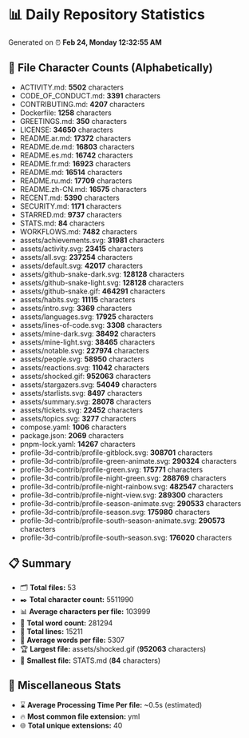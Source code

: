 # 📊 Daily Repository Statistics
Generated on ⏰ **Feb 24, Monday 12:32:55 AM**

## 📂 File Character Counts (Alphabetically)
- ACTIVITY.md: **5502** characters
- CODE_OF_CONDUCT.md: **3391** characters
- CONTRIBUTING.md: **4207** characters
- Dockerfile: **1258** characters
- GREETINGS.md: **350** characters
- LICENSE: **34650** characters
- README.ar.md: **17372** characters
- README.de.md: **16803** characters
- README.es.md: **16742** characters
- README.fr.md: **16923** characters
- README.md: **16514** characters
- README.ru.md: **17709** characters
- README.zh-CN.md: **16575** characters
- RECENT.md: **5390** characters
- SECURITY.md: **1171** characters
- STARRED.md: **9737** characters
- STATS.md: **84** characters
- WORKFLOWS.md: **7482** characters
- assets/achievements.svg: **31981** characters
- assets/activity.svg: **23415** characters
- assets/all.svg: **237254** characters
- assets/default.svg: **42017** characters
- assets/github-snake-dark.svg: **128128** characters
- assets/github-snake-light.svg: **128128** characters
- assets/github-snake.gif: **464291** characters
- assets/habits.svg: **11115** characters
- assets/intro.svg: **3369** characters
- assets/languages.svg: **17925** characters
- assets/lines-of-code.svg: **3308** characters
- assets/mine-dark.svg: **38492** characters
- assets/mine-light.svg: **38465** characters
- assets/notable.svg: **227974** characters
- assets/people.svg: **58950** characters
- assets/reactions.svg: **11042** characters
- assets/shocked.gif: **952063** characters
- assets/stargazers.svg: **54049** characters
- assets/starlists.svg: **8497** characters
- assets/summary.svg: **28078** characters
- assets/tickets.svg: **22452** characters
- assets/topics.svg: **3277** characters
- compose.yaml: **1006** characters
- package.json: **2069** characters
- pnpm-lock.yaml: **14267** characters
- profile-3d-contrib/profile-gitblock.svg: **308701** characters
- profile-3d-contrib/profile-green-animate.svg: **290324** characters
- profile-3d-contrib/profile-green.svg: **175771** characters
- profile-3d-contrib/profile-night-green.svg: **288769** characters
- profile-3d-contrib/profile-night-rainbow.svg: **482547** characters
- profile-3d-contrib/profile-night-view.svg: **289300** characters
- profile-3d-contrib/profile-season-animate.svg: **290533** characters
- profile-3d-contrib/profile-season.svg: **175980** characters
- profile-3d-contrib/profile-south-season-animate.svg: **290573** characters
- profile-3d-contrib/profile-south-season.svg: **176020** characters

## 📋 Summary
- 🗂️ **Total files:** 53
- ✒️ **Total character count:** 5511990
- 📊 **Average characters per file:** 103999
- 📝 **Total word count:** 281294
- 🧾 **Total lines:** 15211
- 📐 **Average words per file:** 5307
- 🏆 **Largest file:** assets/shocked.gif (**952063** characters)
- 🥉 **Smallest file:** STATS.md (**84** characters)

## 🌟 Miscellaneous Stats
- ⌛ **Average Processing Time Per file:** ~0.5s (estimated)
- 🔥 **Most common file extension:** yml
- 🌐 **Total unique extensions:** 40
